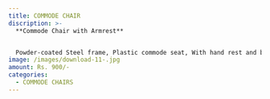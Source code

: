```yaml
---
title: COMMODE CHAIR
discription: >-
  **Commode Chair with Armrest**


  Powder-coated Steel frame, Plastic commode seat, With hand rest and backrest, Anti-skidding bushes
image: /images/download-11-.jpg
amount: Rs. 900/-
categories:
  - COMMODE CHAIRS
---
```

